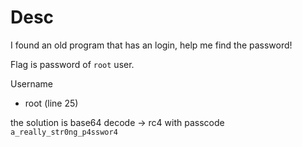 # Desc
I found an old program that has an login, help me find the password!

Flag is password of `root` user.

Username
- root (line 25)

the solution is base64 decode -> rc4 with passcode `a_really_str0ng_p4sswor4`

